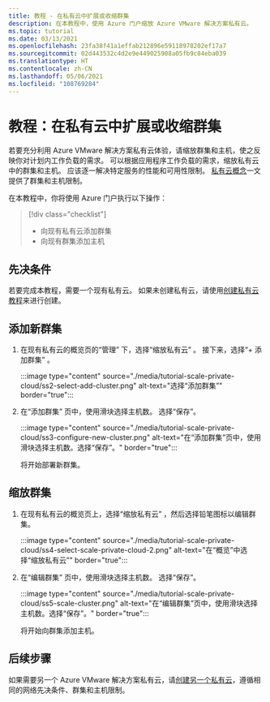 ```yaml
---
title: 教程 - 在私有云中扩展或收缩群集
description: 在本教程中，使用 Azure 门户缩放 Azure VMware 解决方案私有云。
ms.topic: tutorial
ms.date: 03/13/2021
ms.openlocfilehash: 23fa38f41a1effab212896e59118978202ef17a7
ms.sourcegitcommit: 02d443532c4d2e9e449025908a05fb9c84eba039
ms.translationtype: HT
ms.contentlocale: zh-CN
ms.lasthandoff: 05/06/2021
ms.locfileid: "108769284"
---
```

# <a name="tutorial-expand-or-shrink-clusters-in-a-private-cloud"></a>教程：在私有云中扩展或收缩群集

若要充分利用 Azure VMware 解决方案私有云体验，请缩放群集和主机，使之反映你对计划内工作负载的需求。 可以根据应用程序工作负载的需求，缩放私有云中的群集和主机。 应该逐一解决特定服务的性能和可用性限制。 [私有云概念](concepts-private-clouds-clusters.md)一文提供了群集和主机限制。

在本教程中，你将使用 Azure 门户执行以下操作：

> [!div class="checklist"]
> * 向现有私有云添加群集
> * 向现有群集添加主机

## <a name="prerequisites"></a>先决条件

若要完成本教程，需要一个现有私有云。 如果未创建私有云，请使用[创建私有云教程](tutorial-create-private-cloud.md)来进行创建。 

## <a name="add-a-new-cluster"></a>添加新群集

1. 在现有私有云的概览页的“管理”  下，选择“缩放私有云”  。 接下来，选择“+ 添加群集”  。

   :::image type="content" source="./media/tutorial-scale-private-cloud/ss2-select-add-cluster.png" alt-text="选择“添加群集”" border="true":::

1. 在“添加群集”  页中，使用滑块选择主机数。 选择“保存”。 

   :::image type="content" source="./media/tutorial-scale-private-cloud/ss3-configure-new-cluster.png" alt-text="在“添加群集”页中，使用滑块选择主机数。选择“保存”。" border="true":::

   将开始部署新群集。

## <a name="scale-a-cluster"></a>缩放群集 

1. 在现有私有云的概览页上，选择“缩放私有云”  ，然后选择铅笔图标以编辑群集。

   :::image type="content" source="./media/tutorial-scale-private-cloud/ss4-select-scale-private-cloud-2.png" alt-text="在“概览”中选择“缩放私有云”" border="true":::

1. 在“编辑群集”  页中，使用滑块选择主机数。 选择“保存”。 

   :::image type="content" source="./media/tutorial-scale-private-cloud/ss5-scale-cluster.png" alt-text="在“编辑群集”页中，使用滑块选择主机数。选择“保存”。" border="true":::

   将开始向群集添加主机。

## <a name="next-steps"></a>后续步骤

如果需要另一个 Azure VMware 解决方案私有云，请[创建另一个私有云](tutorial-create-private-cloud.md)，遵循相同的网络先决条件、群集和主机限制。

<!-- LINKS - external-->

<!-- LINKS - internal -->

